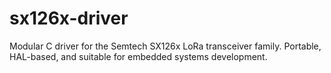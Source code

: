# sx126x-driver
Modular C driver for the Semtech SX126x LoRa transceiver family. Portable, HAL-based, and suitable for embedded systems development.
